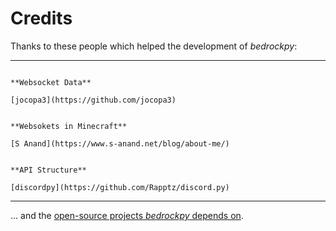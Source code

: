 # Credits

Thanks to these people which helped the development of *bedrockpy*:

-------------------------------------------------------------------

```{rst-class} centered

**Websocket Data**

[jocopa3](https://github.com/jocopa3)


**Websokets in Minecraft**

[S Anand](https://www.s-anand.net/blog/about-me/)


**API Structure**

[discordpy](https://github.com/Rapptz/discord.py)
```

-------------------------------------------------------------------

... and the [open-source projects *bedrockpy* depends on](https://github.com/bedrock-ws/bedrockpy/blob/44a918ceba9f633441e32d4a91f4d40fa232020b/pyproject.toml).
